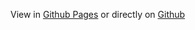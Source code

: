 View in [Github Pages](https://tomcam.github.io/least-github-pages/) or directly on [Github](https://github.com/tomcam/least-github-pages/) 
